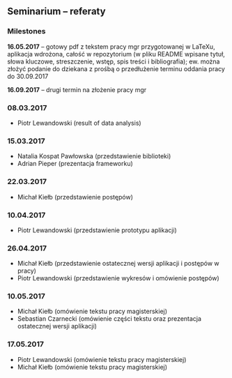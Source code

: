 ## Seminarium – referaty

### Milestones

**16.05.2017** – gotowy pdf z tekstem pracy mgr przygotowanej w LaTeXu, aplikacja wdrożona, całość w repozytorium (w pliku README wpisane tytuł, słowa kluczowe, streszczenie, wstęp, spis treści i bibliografia); ew. można złożyć podanie do dziekana z prośbą o przedłużenie terminu oddania pracy do 30.09.2017

**16.09.2017** – drugi termin na złożenie pracy mgr

### 08.03.2017

- Piotr Lewandowski (result of data analysis)

### 15.03.2017

- Natalia Kospat Pawłowska (przedstawienie biblioteki)
- Adrian Pieper (prezentacja frameworku)

### 22.03.2017

- Michał Kiełb (przedstawienie postępów)

### 10.04.2017

- Piotr Lewandowski (przedstawienie prototypu aplikacji)

### 26.04.2017

- Michał Kiełb (przedstawienie ostatecznej wersji aplikacji i postępów w pracy)
- Piotr Lewandowski (przedstawienie wykresów i omówienie postępów)

### 10.05.2017

- Michał Kiełb (omówienie tekstu pracy magisterskiej)
- Sebastian Czarnecki (omówienie części tekstu oraz prezentacja ostatecznej wersji aplikacji)

### 17.05.2017

- Piotr Lewandowski (omówienie tekstu pracy magisterskiej)
- Michał Kiełb (omówienie tekstu pracy magisterskiej)
